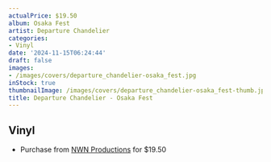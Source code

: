 ```yaml
---
actualPrice: $19.50
album: Osaka Fest
artist: Departure Chandelier
categories:
- Vinyl
date: '2024-11-15T06:24:44'
draft: false
images:
- /images/covers/departure_chandelier-osaka_fest.jpg
inStock: true
thumbnailImage: /images/covers/departure_chandelier-osaka_fest-thumb.jpg
title: Departure Chandelier - Osaka Fest
---
```


## Vinyl
* Purchase from [NWN Productions](http://shop.nwnprod.com/index.php?route=product/product&path=75&product_id=57979&sort=pd.name&order=ASC) for $19.50
